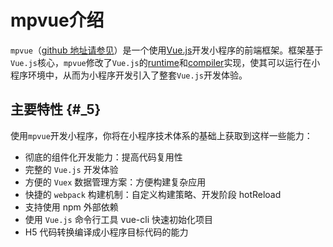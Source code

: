 # mpvue介绍

`mpvue`（[github 地址请参见](https://github.com/Meituan-Dianping/mpvue)）是一个使用[Vue.js](https://vuejs.org/)开发小程序的前端框架。框架基于`Vue.js`核心，`mpvue`修改了`Vue.js`的[runtime](http://mpvue.com/mpvue)和[compiler](http://mpvue.com/mpvue-template-compiler)实现，使其可以运行在小程序环境中，从而为小程序开发引入了整套`Vue.js`开发体验。

## 主要特性 {#_5}

使用`mpvue`开发小程序，你将在小程序技术体系的基础上获取到这样一些能力：

* 彻底的组件化开发能力：提高代码复用性
* 完整的
  `Vue.js`
  开发体验
* 方便的
  `Vuex`
  数据管理方案：方便构建复杂应用
* 快捷的
  `webpack`
  构建机制：自定义构建策略、开发阶段 hotReload
* 支持使用 npm 外部依赖
* 使用
  `Vue.js`
  命令行工具 vue-cli 快速初始化项目
* H5 代码转换编译成小程序目标代码的能力



